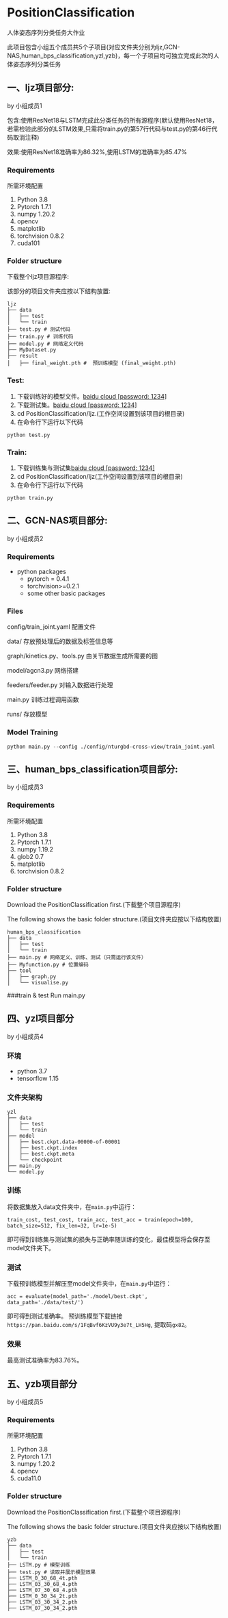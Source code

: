 # PositionClassification
人体姿态序列分类任务大作业

此项目包含小组五个成员共5个子项目(对应文件夹分别为ljz,GCN-NAS,human_bps_classification,yzl,yzb)，每一个子项目均可独立完成此次的人体姿态序列分类任务
## 一、ljz项目部分:

by 小组成员1

包含:使用ResNet18与LSTM完成此分类任务的所有源程序(默认使用ResNet18，若需检验此部分的LSTM效果,只需将train.py的第57行代码与test.py的第46行代码取消注释)

效果:使用ResNet18准确率为86.32%,使用LSTM的准确率为85.47%
### Requirements
所需环境配置
1. Python 3.8 
2. Pytorch 1.7.1
3. numpy 1.20.2
4. opencv
5. matplotlib
6. torchvision 0.8.2
7. cuda101

### Folder structure
下载整个ljz项目源程序:

该部分的项目文件夹应按以下结构放置:
```
ljz
├── data
│   ├── test
│   └── train
├── test.py # 测试代码
├── train.py # 训练代码
├── model.py # 网络定义代码
├── MyDataset.py
├── result
│   ├── final_weight.pth #  预训练模型 (final_weight.pth)
```
### Test: 
1) 下载训练好的模型文件。<a href="https://pan.baidu.com/s/1MNGYunvonFvSpZJLGCu19Q">baidu cloud [password: 1234]</a>
2) 下载测试集。<a href="https://pan.baidu.com/s/1gfiTziz4RCRHImRrG-EIPw">baidu cloud [password: 1234]</a>
3) cd PositionClassification/ljz.(工作空间设置到该项目的根目录)
4) 在命令行下运行以下代码
```
python test.py 
```

### Train: 
1) 下载训练集与测试集<a href="https://pan.baidu.com/s/1gfiTziz4RCRHImRrG-EIPw">baidu cloud [password: 1234]</a>
2) cd PositionClassification/ljz(工作空间设置到该项目的根目录)
3) 在命令行下运行以下代码
```
python train.py 
```
## 二、GCN-NAS项目部分:

by 小组成员2
### Requirements
- python packages
  - pytorch = 0.4.1
  - torchvision>=0.2.1
  - some other basic packages
  

### Files

  config/train_joint.yaml              配置文件
  
  data/                                             存放预处理后的数据及标签信息等
  
  graph/kinetics.py、tools.py     由关节数据生成所需要的图
  
  model/agcn3.py                          网络搭建
  
  feeders/feeder.py                       对输入数据进行处理
  
  main.py                                        训练过程调用函数
  
  runs/                                             存放模型 

### Model Training 
`python main.py --config ./config/nturgbd-cross-view/train_joint.yaml`

## 三、human_bps_classification项目部分:

by 小组成员3
### Requirements
所需环境配置
1. Python 3.8 
2. Pytorch 1.7.1
3. numpy 1.19.2
4. glob2 0.7
5. matplotlib
6. torchvision 0.8.2

### Folder structure
Download the PositionClassification first.(下载整个项目源程序)

The following shows the basic folder structure.(项目文件夹应按以下结构放置)
```
human_bps_classification
├── data
│   ├── test
│   └── train
├── main.py # 网络定义、训练、测试（只需运行该文件）
├── Myfunction.py # 位置编码
├── tool
│   ├── graph.py
│   └── visualise.py
```
###train & test
Run main.py

## 四、yzl项目部分

by 小组成员4
### 环境
* python 3.7
* tensorflow 1.15
### 文件夹架构
```
yzl
├── data
│   ├── test
│   └── train
├── model
│   ├── best.ckpt.data-00000-of-00001
│   ├── best.ckpt.index
│   ├── best.ckpt.meta
│   └── checkpoint
├── main.py 
└── model.py
```
### 训练
将数据集放入data文件夹中，在```main.py```中运行：
```
train_cost, test_cost, train_acc, test_acc = train(epoch=100, batch_size=512, fix_len=32, lr=1e-5)
```
即可得到训练集与测试集的损失与正确率随训练的变化，最佳模型将会保存至model文件夹下。
### 测试
下载预训练模型并解压至model文件夹中，在```main.py```中运行：
```
acc = evaluate(model_path='./model/best.ckpt', data_path='./data/test/')
```
即可得到测试准确率。
预训练模型下载链接```https://pan.baidu.com/s/1FqBvf6KzVU9y3e7t_LH5Hg```, 提取码```gx82```。
### 效果
最高测试准确率为83.76%。

## 五、yzb项目部分

by 小组成员5

### Requirements
所需环境配置
1. Python 3.8 
2. Pytorch 1.7.1
3. numpy 1.20.2
4. opencv
5. cuda11.0


### Folder structure
Download the PositionClassification first.(下载整个项目源程序)

The following shows the basic folder structure.(项目文件夹应按以下结构放置)
```
yzb
├── data
│   ├── test
│   └── train
├── LSTM.py # 模型训练
├── test.py # 读取并展示模型效果
├── LSTM_0_30_68_4t.pth
├── LSTM_03_30_68_4.pth
├── LSTM_07_30_68_4.pth
├── LSTM_0_30_34_2t.pth
├── LSTM_03_30_34_2.pth
├── LSTM_07_30_34_2.pth
